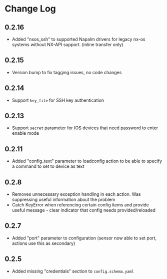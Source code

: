 # Change Log

## 0.2.16

- Added "nxos_ssh" to supported Napalm drivers for legacy nx-os systems without NX-API support. (inline transfer only)

## 0.2.15

- Version bump to fix tagging issues, no code changes

## 0.2.14

- Support `key_file` for SSH key authentication

## 0.2.13

- Support `secret` parameter for IOS devices that need password to enter enable mode

## 0.2.11

- Added "config_text" parameter to loadconfig action to be able to specify a command to set to device as text

## 0.2.8

- Removes unnecessary exception handling in each action. Was suppressing useful information about the problem
- Catch KeyError when referencing certain config items and provide useful message - clear indicator that config needs provided/reloaded

## 0.2.7

- Added "port" parameter to configuration (sensor now able to set port, actions use this as secondary)

## 0.2.5

- Added missing "credentials" section to `config.schema.yaml`
